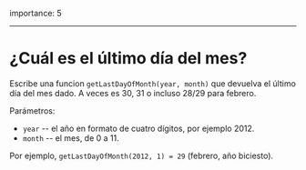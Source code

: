 importance: 5

---

# ¿Cuál es el último día del mes?

Escribe una funcion `getLastDayOfMonth(year, month)` que devuelva el último día del mes dado. A veces es 30, 31 o incluso 28/29 para febrero.

Parámetros:

- `year` -- el año en formato de cuatro dígitos, por ejemplo 2012.
- `month` -- el mes, de 0 a 11.

Por ejemplo, `getLastDayOfMonth(2012, 1) = 29` (febrero, año biciesto).

